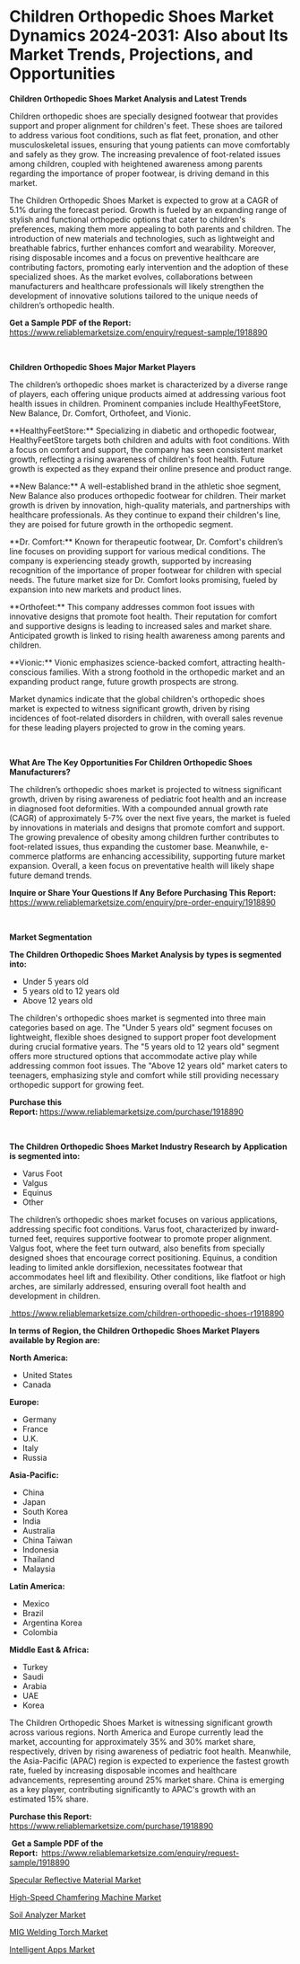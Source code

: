 <p><h1>Children Orthopedic Shoes Market Dynamics 2024-2031: Also about Its Market Trends, Projections, and Opportunities</h1></p><p><strong>Children Orthopedic Shoes Market Analysis and Latest Trends</strong></p>
<p><p>Children orthopedic shoes are specially designed footwear that provides support and proper alignment for children's feet. These shoes are tailored to address various foot conditions, such as flat feet, pronation, and other musculoskeletal issues, ensuring that young patients can move comfortably and safely as they grow. The increasing prevalence of foot-related issues among children, coupled with heightened awareness among parents regarding the importance of proper footwear, is driving demand in this market.</p><p>The Children Orthopedic Shoes Market is expected to grow at a CAGR of 5.1% during the forecast period. Growth is fueled by an expanding range of stylish and functional orthopedic options that cater to children's preferences, making them more appealing to both parents and children. The introduction of new materials and technologies, such as lightweight and breathable fabrics, further enhances comfort and wearability. Moreover, rising disposable incomes and a focus on preventive healthcare are contributing factors, promoting early intervention and the adoption of these specialized shoes. As the market evolves, collaborations between manufacturers and healthcare professionals will likely strengthen the development of innovative solutions tailored to the unique needs of children’s orthopedic health.</p></p>
<p><strong>Get a Sample PDF of the Report:&nbsp;</strong> <a href="https://www.reliablemarketsize.com/enquiry/request-sample/1918890?utm_campaign=1349&utm_medium=2&utm_source=Github&utm_content=ia&utm_term=24102024&utm_id=children-orthopedic-shoes">https://www.reliablemarketsize.com/enquiry/request-sample/1918890</a></p>
<p>&nbsp;</p>
<p><strong>Children Orthopedic Shoes Major Market Players</strong></p>
<p><p>The children’s orthopedic shoes market is characterized by a diverse range of players, each offering unique products aimed at addressing various foot health issues in children. Prominent companies include HealthyFeetStore, New Balance, Dr. Comfort, Orthofeet, and Vionic.</p><p>**HealthyFeetStore:** Specializing in diabetic and orthopedic footwear, HealthyFeetStore targets both children and adults with foot conditions. With a focus on comfort and support, the company has seen consistent market growth, reflecting a rising awareness of children's foot health. Future growth is expected as they expand their online presence and product range.</p><p>**New Balance:** A well-established brand in the athletic shoe segment, New Balance also produces orthopedic footwear for children. Their market growth is driven by innovation, high-quality materials, and partnerships with healthcare professionals. As they continue to expand their children's line, they are poised for future growth in the orthopedic segment.</p><p>**Dr. Comfort:** Known for therapeutic footwear, Dr. Comfort's children’s line focuses on providing support for various medical conditions. The company is experiencing steady growth, supported by increasing recognition of the importance of proper footwear for children with special needs. The future market size for Dr. Comfort looks promising, fueled by expansion into new markets and product lines.</p><p>**Orthofeet:** This company addresses common foot issues with innovative designs that promote foot health. Their reputation for comfort and supportive designs is leading to increased sales and market share. Anticipated growth is linked to rising health awareness among parents and children.</p><p>**Vionic:** Vionic emphasizes science-backed comfort, attracting health-conscious families. With a strong foothold in the orthopedic market and an expanding product range, future growth prospects are strong.</p><p>Market dynamics indicate that the global children's orthopedic shoes market is expected to witness significant growth, driven by rising incidences of foot-related disorders in children, with overall sales revenue for these leading players projected to grow in the coming years.</p></p>
<p>&nbsp;</p>
<p><strong>What Are The Key Opportunities For Children Orthopedic Shoes Manufacturers?</strong></p>
<p><p>The children’s orthopedic shoes market is projected to witness significant growth, driven by rising awareness of pediatric foot health and an increase in diagnosed foot deformities. With a compounded annual growth rate (CAGR) of approximately 5-7% over the next five years, the market is fueled by innovations in materials and designs that promote comfort and support. The growing prevalence of obesity among children further contributes to foot-related issues, thus expanding the customer base. Meanwhile, e-commerce platforms are enhancing accessibility, supporting future market expansion. Overall, a keen focus on preventative health will likely shape future demand trends.</p></p>
<p><strong>Inquire or Share Your Questions If Any Before Purchasing This Report:</strong> <a href="https://www.reliablemarketsize.com/enquiry/pre-order-enquiry/1918890?utm_campaign=1349&utm_medium=2&utm_source=Github&utm_content=ia&utm_term=24102024&utm_id=children-orthopedic-shoes">https://www.reliablemarketsize.com/enquiry/pre-order-enquiry/1918890</a></p>
<p>&nbsp;</p>
<p><strong>Market Segmentation</strong></p>
<p><strong>The Children Orthopedic Shoes Market Analysis by types is segmented into:</strong></p>
<p><ul><li>Under 5 years old</li><li>5 years old to 12 years old</li><li>Above 12 years old</li></ul></p>
<p><p>The children's orthopedic shoes market is segmented into three main categories based on age. The "Under 5 years old" segment focuses on lightweight, flexible shoes designed to support proper foot development during crucial formative years. The "5 years old to 12 years old" segment offers more structured options that accommodate active play while addressing common foot issues. The "Above 12 years old" market caters to teenagers, emphasizing style and comfort while still providing necessary orthopedic support for growing feet.</p></p>
<p><strong>Purchase this Report:&nbsp;</strong><a href="https://www.reliablemarketsize.com/purchase/1918890?utm_campaign=1349&utm_medium=2&utm_source=Github&utm_content=ia&utm_term=24102024&utm_id=children-orthopedic-shoes">https://www.reliablemarketsize.com/purchase/1918890</a></p>
<p>&nbsp;</p>
<p><strong>The Children Orthopedic Shoes Market Industry Research by Application is segmented into:</strong></p>
<p><ul><li>Varus Foot</li><li>Valgus</li><li>Equinus</li><li>Other</li></ul></p>
<p><p>The children’s orthopedic shoes market focuses on various applications, addressing specific foot conditions. Varus foot, characterized by inward-turned feet, requires supportive footwear to promote proper alignment. Valgus foot, where the feet turn outward, also benefits from specially designed shoes that encourage correct positioning. Equinus, a condition leading to limited ankle dorsiflexion, necessitates footwear that accommodates heel lift and flexibility. Other conditions, like flatfoot or high arches, are similarly addressed, ensuring overall foot health and development in children.</p></p>
<p><a href="https://www.reliablemarketsize.com/children-orthopedic-shoes-r1918890?utm_campaign=1349&utm_medium=2&utm_source=Github&utm_content=ia&utm_term=24102024&utm_id=children-orthopedic-shoes">&nbsp;https://www.reliablemarketsize.com/children-orthopedic-shoes-r1918890</a></p>
<p><strong>In terms of Region, the Children Orthopedic Shoes Market Players available by Region are:</strong></p>
<p>
    <p> <strong> North America: </strong>
        <ul>
            <li>United States</li>
            <li>Canada</li>
        </ul>
        </p> 
    <p> <strong> Europe: </strong>
        <ul>
            <li>Germany</li>
            <li>France</li>
            <li>U.K.</li>
            <li>Italy</li>
            <li>Russia</li>
        </ul>
        </p> 
    <p> <strong> Asia-Pacific: </strong>
        <ul>
            <li>China</li>
            <li>Japan</li>
            <li>South Korea</li>
            <li>India</li>
            <li>Australia</li>
            <li>China Taiwan</li>
            <li>Indonesia</li>
            <li>Thailand</li>
            <li>Malaysia</li>
        </ul>
        </p> 
    <p> <strong> Latin America: </strong>
        <ul>
            <li>Mexico</li>
            <li>Brazil</li>
            <li>Argentina Korea</li>
            <li>Colombia</li>
        </ul>
        </p> 
    <p> <strong> Middle East & Africa: </strong>
        <ul>
            <li>Turkey</li>
            <li>Saudi</li>
            <li>Arabia</li>
            <li>UAE</li>
            <li>Korea</li>
        </ul>
    </p>
    </p>
<p><p>The Children Orthopedic Shoes Market is witnessing significant growth across various regions. North America and Europe currently lead the market, accounting for approximately 35% and 30% market share, respectively, driven by rising awareness of pediatric foot health. Meanwhile, the Asia-Pacific (APAC) region is expected to experience the fastest growth rate, fueled by increasing disposable incomes and healthcare advancements, representing around 25% market share. China is emerging as a key player, contributing significantly to APAC's growth with an estimated 15% share.</p></p>
<p><strong>Purchase this Report: </strong><a href="https://www.reliablemarketsize.com/purchase/1918890?utm_campaign=1349&utm_medium=2&utm_source=Github&utm_content=ia&utm_term=24102024&utm_id=children-orthopedic-shoes">https://www.reliablemarketsize.com/purchase/1918890</a></p>
<p>&nbsp;<strong>Get a Sample PDF of the Report:&nbsp;&nbsp;</strong><a href="https://www.reliablemarketsize.com/enquiry/request-sample/1918890?utm_campaign=1349&utm_medium=2&utm_source=Github&utm_content=ia&utm_term=24102024&utm_id=children-orthopedic-shoes">https://www.reliablemarketsize.com/enquiry/request-sample/1918890</a></p>
<p><strong></strong></p>
<p><p><a href="https://github.com/symvarepaci/Market-Research-Report-List-1/blob/main/specular-reflective-material-market.md?utm_campaign=1349&utm_medium=2&utm_source=Github&utm_content=ia&utm_term=24102024&utm_id=children-orthopedic-shoes">Specular Reflective Material Market</a></p><p><a href="https://github.com/ashepherd82/Market-Research-Report-List-6/blob/main/high-speed-chamfering-machine-market.md?utm_campaign=1349&utm_medium=2&utm_source=Github&utm_content=ia&utm_term=24102024&utm_id=children-orthopedic-shoes">High-Speed Chamfering Machine Market</a></p><p><a href="https://issuu.com/reportprime-2/docs/soil-analyzer-market-size-2030.pptx_ccd3c9d855d00b?utm_campaign=1349&utm_medium=2&utm_source=Github&utm_content=ia&utm_term=24102024&utm_id=children-orthopedic-shoes">Soil Analyzer Market</a></p><p><a href="https://issuu.com/reportprime-2/docs/mig-welding-torch-market-size-2030._e52c327bbd3feb?utm_campaign=1349&utm_medium=2&utm_source=Github&utm_content=ia&utm_term=24102024&utm_id=children-orthopedic-shoes">MIG Welding Torch Market</a></p><p><a href="https://www.linkedin.com/pulse/emerging-trends-intelligent-apps-market-detailed-overview-bvjkf?utm_campaign=1349&utm_medium=2&utm_source=Github&utm_content=ia&utm_term=24102024&utm_id=children-orthopedic-shoes">Intelligent Apps Market</a></p></p>
